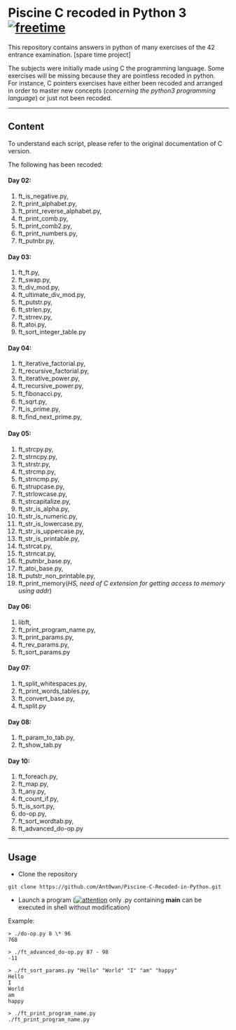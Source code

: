 ﻿# Piscine C recoded in Python 3 [![freetime](https://i.imgur.com/8IcDLkc.png)](i.imgur.com/8IcDLkc.png)

This repository contains answers in python of many exercises of the 42 entrance examination. [spare time project]

The subjects were initially made using C the programming language. Some exercises will be missing because they are pointless recoded in python.<br />
For instance, C pointers exercises have either been recoded and arranged in order to master new concepts (*concerning the python3 programming language*) or just not been recoded. 

---

## Content

To understand each script, please refer to the original documentation of C version.

The following has been recoded:

#### Day 02:
  1. ft_is_negative.py,<br />
  2. ft_print_alphabet.py,<br />
  3. ft_print_reverse_alphabet.py,<br />
  4. ft_print_comb.py,<br />
  5. ft_print_comb2.py,<br />
  6. ft_print_numbers.py,<br />
  7. ft_putnbr.py,<br />

#### Day 03:
  1. ft_ft.py,<br />
  2. ft_swap.py,<br />
  3. ft_div_mod.py,<br />
  4. ft_ultimate_div_mod.py,<br />
  5. ft_putstr.py,<br />
  6. ft_strlen.py,<br />
  7. ft_strrev.py,<br />
  8. ft_atoi.py,<br />
  9. ft_sort_integer_table.py<br />

#### Day 04:
  1. ft_iterative_factorial.py,<br />
  2. ft_recursive_factorial.py,<br />
  3. ft_iterative_power.py,<br />
  4. ft_recursive_power.py,<br />
  5. ft_ﬁbonacci.py,<br />
  6. ft_sqrt.py,<br />
  7. ft_is_prime.py,<br />
  8. ft_ﬁnd_next_prime.py,<br />

#### Day 05:
  1. ft_strcpy.py,<br />
  2. ft_strncpy.py,<br />
  3. ft_strstr.py,<br />
  4. ft_strcmp.py,<br />
  5. ft_strncmp.py,<br />
  6. ft_strupcase.py,<br />
  7. ft_strlowcase.py,<br />
  8. ft_strcapitalize.py,<br />
  9. ft_str_is_alpha.py,<br />
  10. ft_str_is_numeric.py,<br />
  11. ft_str_is_lowercase.py,<br />
  12. ft_str_is_uppercase.py,<br />
  13. ft_str_is_printable.py,<br />
  14. ft_strcat.py,<br />
  15. ft_strncat.py,<br />
  16. ft_putnbr_base.py,<br />
  17. ft_atoi_base.py,<br />
  18. ft_putstr_non_printable.py,<br />
  19. ft_print_memory(*HS, need of C extension for getting access to memory using addr*)<br />

#### Day 06:
  1. libft,<br />
  2. ft_print_program_name.py,<br />
  3. ft_print_params.py,<br />
  4. ft_rev_params.py,<br />
  5. ft_sort_params.py<br />

#### Day 07:
  1. ft_split_whitespaces.py,<br />
  2. ft_print_words_tables.py,<br />
  3. ft_convert_base.py,<br />
  4. ft_split.py<br />

#### Day 08:
  1. ft_param_to_tab.py,<br />
  2. ft_show_tab.py<br />

#### Day 10:
  1. ft_foreach.py,<br />
  2. ft_map.py,<br />
  3. ft_any.py,<br />
  4. ft_count_if.py,<br />
  5. ft_is_sort.py,<br />
  7. do-op.py,<br />
  8. ft_sort_wordtab.py,<br />
  9. ft_advanced_do-op.py<br />

---

## Usage

- Clone the repository

```shell=
git clone https://github.com/Ant0wan/Piscine-C-Recoded-in-Python.git
```

- Launch a program ([![attention](https://i.imgur.com/WIS0jir.jpg)](i.imgur.com/WIS0jir.jpg) only .py containing __main__ can be executed in shell without modification)

Example:

```shell=
> ./do-op.py 8 \* 96
768

> ./ft_advanced_do-op.py 87 - 98
-11

> ./ft_sort_params.py "Hello" "World" "I" "am" "happy"
Hello
I
World
am
happy

> ./ft_print_program_name.py
./ft_print_program_name.py
```
